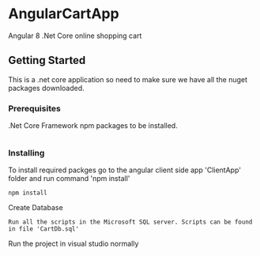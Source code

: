 # AngularCartApp
Angular 8 .Net Core online shopping cart

## Getting Started

This is a .net core application so need to make sure we have all the nuget packages downloaded. 

### Prerequisites

.Net Core Framework
npm packages to be installed.

```

```

### Installing

To install required packges go to the angular client side app 'ClientApp' folder and run command 'npm install'

```
npm install
```

Create Database

```
Run all the scripts in the Microsoft SQL server. Scripts can be found in file 'CartDb.sql'
```
Run the project in visual studio normally
